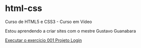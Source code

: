 # html-css
 Curso de HTML5 e CSS3 -  Curso em Vídeo

Estou aprendendo a criar sites com o mestre Gustavo Guanabara

<a href="https://macedo11.github.io/html-css/exercicios/ex001/index.html">Executar o exercício 001
<a href="https://macedo11.github.io/html-css/projetos/projeto-login/index.html"> Projeto Login
